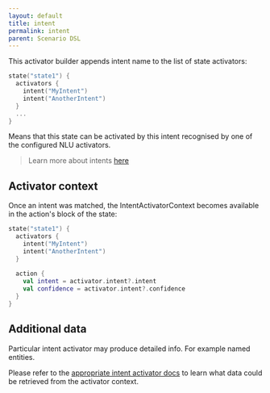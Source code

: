 ```yaml
---
layout: default
title: intent
permalink: intent
parent: Scenario DSL
---
```


This activator builder appends intent name to the list of state activators:

```kotlin
state("state1") {
  activators {
    intent("MyIntent")
    intent("AnotherIntent")
  }
  ...
}
```

Means that this state can be activated by this intent recognised by one of the configured NLU activators.

> Learn more about intents [here](Natural-Language-Understanding)

## Activator context

Once an intent was matched, the IntentActivatorContext becomes available in the action's block of the state:

```kotlin
state("state1") {
  activators {
    intent("MyIntent")
    intent("AnotherIntent")
  }
  
  action {
    val intent = activator.intent?.intent
    val confidence = activator.intent?.confidence
  }
}
```

## Additional data

Particular intent activator may produce detailed info.
For example named entities.

Please refer to the [appropriate intent activator docs](Natural-Language-Understanding#jaicf-activator-types) to learn what data could be retrieved from the activator context.